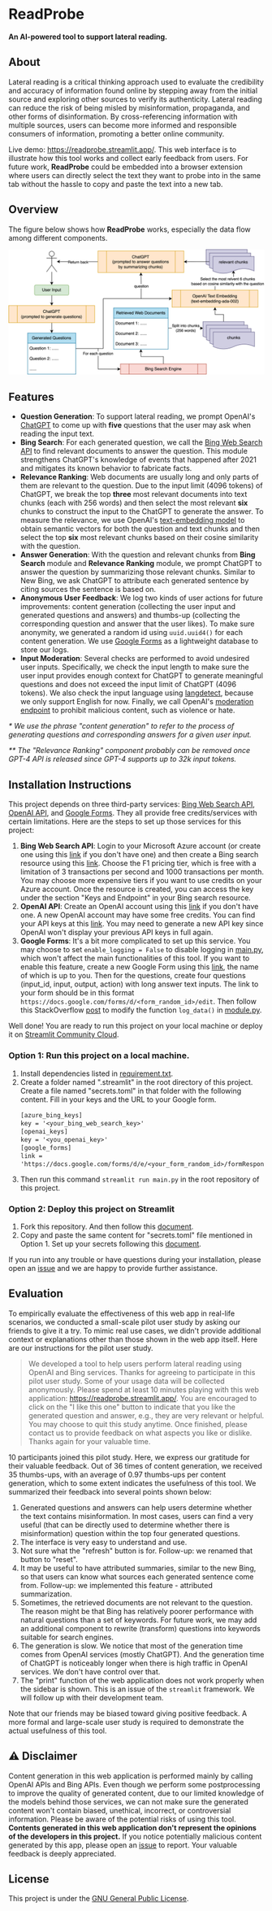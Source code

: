 # ReadProbe
**An AI-powered tool to support lateral reading.**

## About

Lateral reading is a critical thinking approach used to evaluate the 
credibility and accuracy of information found online by stepping away 
from the initial source and exploring other sources to verify its 
authenticity. Lateral reading can reduce the risk of being misled by 
misinformation, propaganda, and other forms of disinformation. 
By cross-referencing information with multiple sources, users can become 
more informed and responsible consumers of information, promoting a better 
online community.

Live demo: https://readprobe.streamlit.app/. This web interface is to 
illustrate how this tool works and collect early feedback from users. 
For future work, **ReadProbe** could be embedded into a browser extension 
where users can directly select the text they want to probe into in the 
same tab without the hassle to copy and paste the text into a new tab.

## Overview

The figure below shows how **ReadProbe** works, especially the data flow
among different components.

<p align="center">
   <img src="overview.png" alt="An overview figure of ReadProbe" title="ReadProbe Design Overview">
</p>

## Features

- **Question Generation**: To support lateral reading, we prompt OpenAI's 
[ChatGPT](https://openai.com/blog/chatgpt) to come up with **five**
questions that the user may ask when reading the input text.
- **Bing Search**: For each generated question, we call the
[Bing Web Search API](https://www.microsoft.com/en-us/bing/apis/bing-web-search-api)
to find relevant documents to answer the question. This module strengthens
ChatGPT's knowledge of events that happened after 2021 and mitigates its
known behavior to fabricate facts.
- **Relevance Ranking**: Web documents are usually long and only parts of
them are relevant to the question. Due to the input limit (4096 tokens) of
ChatGPT, we break the top **three** most relevant documents into text chunks 
(each with 256 words) and then select the most relevant **six** chunks to 
construct the input to the ChatGPT to generate the answer. To measure the
relevance, we use OpenAI's 
[text-embedding model](https://platform.openai.com/docs/guides/embeddings/what-are-embeddings)
to obtain semantic vectors for both the question and text chunks and then
select the top **six** most relevant chunks based on their cosine similarity
with the question.
- **Answer Generation**: With the question and relevant chunks from **Bing Search** 
module and **Relevance Ranking** module, we prompt ChatGPT
to answer the question by summarizing those relevant chunks.
Similar to New Bing, we ask ChatGPT to attribute each generated sentence by
citing sources the sentence is based on.
- **Anonymous User Feedback**: We log two kinds of user actions for future improvements: 
content generation (collecting the user input and generated questions 
and answers) and thumbs-up (collecting the corresponding question and 
answer that the user likes). To make sure anonymity, we generated a random id
using `uuid.uuid4()` for each content generation. We use 
[Google Forms](https://docs.google.com/forms/) as a 
lightweight database to store our logs.
- **Input Moderation**: Several checks are performed to avoid undesired
user inputs. Specifically, we check the input length to make sure the user
input provides enough context for ChatGPT to generate meaningful questions
and does not exceed the input limit of ChatGPT (4096 tokens). We also check
the input language using [langdetect](https://github.com/Mimino666/langdetect), 
because we only support English for now. Finally, we call OpenAI's
[moderation endpoint](https://platform.openai.com/docs/guides/moderation/overview)
to prohibit malicious content, such as violence or hate.

*\* We use the phrase "content generation" to refer to the process of generating questions
and corresponding answers for a given user input.*

*\*\* The "Relevance Ranking" component probably can be removed once GPT-4 API
is released since GPT-4 supports up to 32k input tokens.*

## Installation Instructions

This project depends on three third-party services: 
[Bing Web Search API](https://www.microsoft.com/en-us/bing/apis/bing-web-search-api),
[OpenAI API](https://openai.com/blog/openai-api),
and [Google Forms](https://docs.google.com/forms/).
They all provide free credits/services with certain limitations.
Here are the steps to set up those services for this project:
1. **Bing Web Search API**: Login to your Microsoft Azure account 
(or create one using this [link](https://azure.microsoft.com/en-us/free/)
if you don't have one) and then create a
Bing search resource using this [link](https://portal.azure.com/#create/microsoft.bingsearch).
Choose the F1 pricing tier, which is free with a limitation of 3 transactions
per second and 1000 transactions per month.
You may choose more expensive tiers if you want to use credits on your Azure 
account. Once the resource is created, you can access the key under the 
section "Keys and Endpoint" in your Bing search resource.
2. **OpenAI API**: Create an OpenAI account using this
[link](https://platform.openai.com/signup) if you don't have one. 
A new OpenAI account may have some free credits.
You can find your API keys at this
[link](https://platform.openai.com/account/api-keys).
You may need to generate a new API key since OpenAI won't display your 
previous API keys in full again.
3. **Google Forms**: It's a bit more complicated to set up this service.
You may choose to set `enable_logging = False` to disable logging in
[main.py](main.py), which won't affect the main functionalities of this
tool. If you want to enable this feature, create a new Google Form using
this [link](https://docs.google.com/forms/), the name of which is up to you.
Then for the questions, create four questions (input_id, input, output, 
action) with long answer text inputs. The link to your form should be in
this format `https://docs.google.com/forms/d/<form_random_id>/edit`.
Then follow this StackOverflow 
[post](https://stackoverflow.com/questions/58927388/how-to-submit-responses-to-google-forms-with-python)
to modify the function `log_data()` in [module.py](main.py).

Well done! You are ready to run this project on your local machine or
deploy it on [Streamlit Community Cloud](https://streamlit.io/cloud).

### Option 1: Run this project on a local machine.

1. Install dependencies listed in [requirement.txt](requirements.txt).
2. Create a folder named ".streamlit" in the root directory of this project.
Create a file named "secrets.toml" in that folder with the following content. Fill in your
keys and the URL to your Google form.
    ```
    [azure_bing_keys]
    key = '<your_bing_web_search_key>'
    [openai_keys]
    key = '<you_openai_key>'
    [google_forms]
    link = 'https://docs.google.com/forms/d/e/<your_form_random_id>/formResponse'
    ```
3. Then run this command `streamlit run main.py` in the root repository of this project.

### Option 2: Deploy this project on Streamlit

1. Fork this repository. And then follow this [document](https://docs.streamlit.io/streamlit-community-cloud/get-started).
2. Copy and paste the same content for "secrets.toml" file mentioned in 
Option 1. Set up your secrets following this [document](https://docs.streamlit.io/streamlit-community-cloud/get-started/deploy-an-app/connect-to-data-sources/secrets-management).

If you run into any trouble or have questions during your installation,
please open an [issue](https://github.com/DakeZhang1998/ReadProbe/issues) 
and we are happy to provide further assistance.

## Evaluation

To empirically evaluate the effectiveness of this web app in real-life scenarios,
we conducted a small-scale pilot user study by asking our friends to give it a try.
To mimic real use cases, we didn't provide additional context or explanations
other than those shown in the web app itself.
Here are our instructions for the pilot user study.
> We developed a tool to help users perform lateral reading 
> using OpenAI and Bing services. Thanks for agreeing to participate in
> this pilot user study. Some of your usage data will be collected 
> anonymously. Please spend at least 10 minutes playing with this web
> application: https://readprobe.streamlit.app/. 
> You are encouraged to click on the "I like this one" button to indicate
> that you like the generated question and answer, e.g., they are
> very relevant or helpful.
> You may choose to quit this study anytime.
> Once finished, please contact us to provide feedback on what aspects 
> you like or dislike. Thanks again for your valuable time.

10 participants joined this pilot study. Here, we express our gratitude for
their valuable feedback. Out of 36 times of content generation, we received 35 
thumbs-ups, with an average of 0.97 thumbs-ups per content generation, which
to some extent indicates the usefulness of this tool.
We summarized their feedback into several points shown below:
1. Generated questions and answers can help users determine whether the text
contains misinformation. In most cases, users can find a very useful 
(that can be directly used to determine whether there is misinformation) 
question within the top four generated questions.
2. The interface is very easy to understand and use.
3. Not sure what the "refresh" button is for. Follow-up: we renamed that button
to "reset". 
4. It may be useful to have attributed summaries, similar to the new Bing, so
that users can know what sources each generated sentence come from. Follow-up:
we implemented this feature - attributed summarization. 
5. Sometimes, the retrieved documents are not relevant to the question. The 
reason might be that Bing has relatively poorer performance with natural 
questions than a set of keywords. For future work, we may add an additional 
component to rewrite (transform) questions into keywords suitable for search 
engines. 
6. The generation is slow. We notice that most of the generation time comes 
from OpenAI services (mostly ChatGPT). And the generation time of ChatGPT is
noticeably longer when there is high traffic in OpenAI services. We don't 
have control over that. 
7. The "print" function of the web application does not work properly when 
the sidebar is shown. This is an issue of the `streamlit` framework. We will
follow up with their development team.

Note that our friends may be biased toward giving positive feedback. 
A more formal and large-scale user study is required to demonstrate the actual
usefulness of this tool.

## :warning: Disclaimer

Content generation in this web application is performed mainly by calling 
OpenAI APIs and Bing APIs. Even though we perform some postprocessing to 
improve the quality of generated content, due to our limited knowledge of 
the models behind those services, we can not make sure the generated 
content won't contain biased, unethical, incorrect, or controversial 
information. Please be aware of the potential risks of using this tool. 
**Contents generated in this web application don't represent the opinions of the
developers in this project.**
If you notice potentially malicious content generated by this app, 
please open an [issue](https://github.com/DakeZhang1998/ReadProbe/issues) 
to report. Your valuable feedback is deeply appreciated.

## License

This project is under the [GNU General Public License](LICENSE).